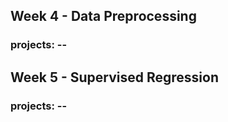 ## Week 4 - Data Preprocessing
### projects: -- 

## Week 5 - Supervised Regression
### projects: -- 
